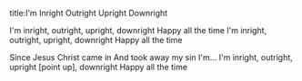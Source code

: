 title:I'm Inright Outright Upright Downright

I'm inright, outright,
upright, downright
Happy all the time
I'm inright, outright,
upright, downright
Happy all the time


Since Jesus Christ came in
And took away my sin I'm...
I'm inright, outright,
upright [point up], downright
Happy all the time
